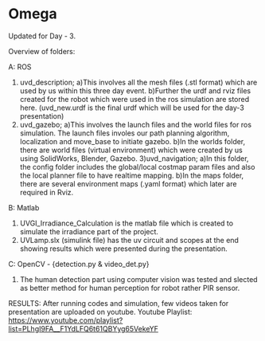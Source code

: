 # Omega
Updated for Day - 3.

Overview of folders:

A: ROS
1) uvd_description; 
    a)This involves all the mesh files (.stl format) which are used by us within this three day event.
    b)Further the urdf and rviz files created for the robot which were used in the ros simulation are stored here.
      (uvd_new.urdf is the final urdf which will be used for the day-3 presentation)
2) uvd_gazebo;
    a)This involves the launch files and the world files for ros simulation. The launch files involes our path planning algorithm, localization and move_base to initiate gazebo.
    b)In the worlds folder, there are world files (virtual environment) which were created by us using SolidWorks, Blender, Gazebo.
3)uvd_navigation;
    a)In this folder, the config folder includes the global/local costmap param files and also the local planner file to have realtime mapping.
    b)In the maps folder, there are several environment maps (.yaml format) which later are required in Rviz.
   
B: Matlab
1) UVGI_Irradiance_Calculation is the matlab file which is created to simulate the irradiance part of the project.
2) UVLamp.slx (simulink file) has the uv circuit and scopes at the end showing results which were presented during the presentation.

C: OpenCV - {detection.py & video_det.py}
1) The human detection part using computer vision was tested and slected as better method for human perception for robot rather PIR sensor.

RESULTS:
After running codes and simulation, few videos taken for presentation are uploaded on youtube.
Youtube Playlist: https://www.youtube.com/playlist?list=PLhgI9FA__F1YdLFQ6t61QBYyg65VekeYF

